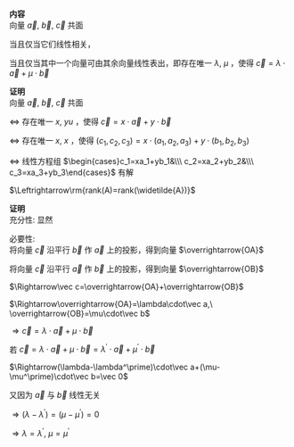 **内容**  
向量 $\vec a,\ \vec b,\ \vec c$ 共面  
  
当且仅当它们线性相关，  
  
当且仅当其中一个向量可由其余向量线性表出，即存在唯一 $\lambda,\ \mu$ ，使得 $\vec c=\lambda\cdot\vec a+\mu\cdot\vec b$  
  
**证明**  
向量 $\vec a,\ \vec b,\ \vec c$ 共面  
  
$\Leftrightarrow$ 存在唯一 $x,\ yu$ ，使得 $\vec c=x\cdot\vec a+y\cdot\vec b$  
  
$\Leftrightarrow$ 存在唯一 $x,\ x$ ，使得 $(c_1,c_2,c_3)=x\cdot(a_1,a_2,a_3)+y\cdot(b_1,b_2,b_3)$  
  
$\Leftrightarrow$ 线性方程组 $\begin{cases}c_1=xa_1+yb_1&\\\ c_2=xa_2+yb_2&\\\ c_3=xa_3+yb_3\end{cases}$ 有解  
  
$\Leftrightarrow\rm{rank(A)=rank(\widetilde{A})}$  
  
**证明**  
充分性: 显然  
  
必要性:  
将向量 $\vec c$ 沿平行 $\vec b$ 作 $\vec a$ 上的投影，得到向量 $\overrightarrow{OA}$  
  
将向量 $\vec c$ 沿平行 $\vec a$ 作 $\vec b$ 上的投影，得到向量 $\overrightarrow{OB}$  
  
$\Rightarrow\vec c=\overrightarrow{OA}+\overrightarrow{OB}$  
  
$\Rightarrow\overrightarrow{OA}=\lambda\cdot\vec a,\ \overrightarrow{OB}=\mu\cdot\vec b$  
  
$\Rightarrow\vec c=\lambda\cdot\vec a+\mu\cdot\vec b$  
  
若 $\vec c=\lambda\cdot\vec a+\mu\cdot\vec b=\lambda^\prime\cdot\vec a+\mu^\prime\cdot\vec b$  
  
$\Rightarrow(\lambda-\lambda^\prime)\cdot\vec a+(\mu-\mu^\prime)\cdot\vec b=\vec 0$  
  
又因为 $\vec a$ 与 $\vec b$ 线性无关  
  
$\Rightarrow(\lambda-\lambda^\prime)=(\mu-\mu^\prime)=0$  
  
$\Rightarrow\lambda=\lambda^\prime,\ \mu=\mu^\prime$  
